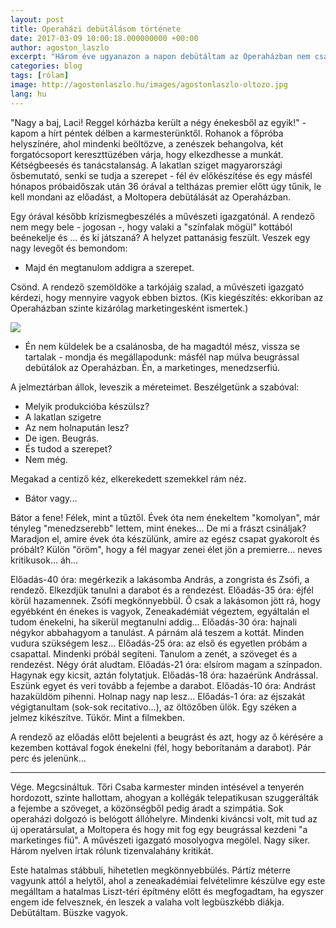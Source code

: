 ```yaml
---
layout: post
title: Operaházi debütálásom története
date: 2017-03-09 10:00:18.000000000 +00:00
author: agoston_laszlo
excerpt: "Három éve ugyanazon a napon debütáltam az Operaházban nem csak énekesként, operafordítóként is. Ez a fordítás nem jöhetett volna létre, ha abban a négy évben ez a tanár feladja és nem tart ki mellettünk."
categories: blog
tags: [rólam]
image: http://agostonlaszlo.hu/images/agostonlaszlo-oltozo.jpg
lang: hu
---
```

"Nagy a baj, Laci! Reggel kórházba került a négy énekesből az egyik!" - kapom a hírt péntek délben a karmesterünktől. Rohanok a főpróba helyszínére, ahol mindenki beöltözve, a zenészek behangolva, két forgatócsoport kereszttüzében várja, hogy elkezdhesse a munkát. Kétségbeesés és tanácstalanság. A lakatlan sziget magyarországi ősbemutató, senki se tudja a szerepet - fél év előkészítése és egy másfél hónapos próbaidőszak után 36 órával a teltházas premier előtt úgy tűnik, le kell mondani az előadást, a Moltopera debütálását az Operaházban.

Egy órával később krízismegbeszélés a művészeti igazgatónál. A rendező nem megy bele - jogosan -, hogy valaki a "színfalak mögül" kottából beénekelje és ... és ki játszaná? A helyzet pattanásig feszült. Veszek egy nagy levegőt és bemondom:

- Majd én megtanulom addigra a szerepet.

Csönd. A rendező szemöldöke a tarkójáig szalad, a művészeti igazgató kérdezi, hogy mennyire vagyok ebben biztos. (Kis kiegészítés: ekkoriban az Operaházban szinte kizárólag marketingesként ismertek.) 

![](http://agostonlaszlo.hu/images/agostonlaszlo-oltozo.jpg)

- Én nem küldelek be a csalánosba, de ha magadtól mész, vissza se tartalak - mondja és megállapodunk: másfél nap múlva beugrással debütálok az Operaházban. Én, a marketinges, menedzserfiú.

A jelmeztárban állok, leveszik a méreteimet. Beszélgetünk a szabóval:

- Melyik produkcióba készülsz? <br />
- A lakatlan szigetre <br />
- Az nem holnapután lesz? <br />
- De igen. Beugrás. <br />
- És tudod a szerepet? <br />
- Nem még. <br />

Megakad a centiző kéz, elkerekedett szemekkel rám néz.

- Bátor vagy...

Bátor a fene! Félek, mint a tűztől. Évek óta nem énekeltem "komolyan", már tényleg "menedzserebb" lettem, mint énekes... De mi a frászt csináljak? Maradjon el, amire évek óta készülünk, amire az egész csapat gyakorolt és próbált? Külön "öröm", hogy a fél magyar zenei élet jön a premierre... neves kritikusok... áh...

Előadás-40 óra: megérkezik a lakásomba András, a zongrista és Zsófi, a rendező. Elkezdjük tanulni a darabot és a rendezést.
Előadás-35 óra: éjfél körül hazamennek. Zsófi megkönnyebbül. Ő csak a lakásomon jött rá, hogy egyébként én énekes is vagyok, Zeneakadémiát végeztem, egyáltalán el tudom énekelni, ha sikerül megtanulni addig...
Előadás-30 óra: hajnali négykor abbahagyom a tanulást. A párnám alá teszem a kottát. Minden vudura szükségem lesz...
Előadás-25 óra: az első és egyetlen próbám a csapattal. Mindenki próbál segíteni. Tanulom a zenét, a szöveget és a rendezést. Négy órát aludtam.
Előadás-21 óra: elsírom magam a színpadon. Hagynak egy kicsit, aztán folytatjuk.
Előadás-18 óra: hazaérünk Andrással. Eszünk egyet és veri tovább a fejembe a darabot.
Előadás-10 óra: Andrást hazaküldöm pihenni. Holnap nagy nap lesz...
Előadás-1 óra: az éjszakát végigtanultam (sok-sok recitativo...), az öltözőben ülök. Egy széken a jelmez kikészítve. Tükör. Mint a filmekben.

A rendező az előadás előtt bejelenti a beugrást és azt, hogy az ő kérésére a kezemben kottával fogok énekelni (fél, hogy beborítanám a darabot). Pár perc és jelenünk...

***

Vége. Megcsináltuk. Tőri Csaba karmester minden intésével a tenyerén hordozott, szinte hallottam, ahogyan a kollégák telepatikusan szuggerálták a fejembe a szöveget, a közönségből pedig áradt a szimpátia. Sok operaházi dolgozó is belógott állóhelyre. Mindenki kiváncsi volt, mit tud az új operatársulat, a Moltopera és hogy mit fog egy beugrással kezdeni "a marketinges fiú". A művészeti igazgató mosolyogva megölel. Nagy siker. Három nyelven írtak rólunk tizenvalahány kritikát.

Este hatalmas stábbuli, hihetetlen megkönnyebbülés. Pártíz méterre vagyunk attól a helytől, ahol a zeneakadémiai felvételimre készülve egy este megálltam a hatalmas Liszt-téri építmény előtt és megfogadtam, ha egyszer engem ide felvesznek, én leszek a valaha volt legbüszkébb diákja. Debütáltam. Büszke vagyok.


